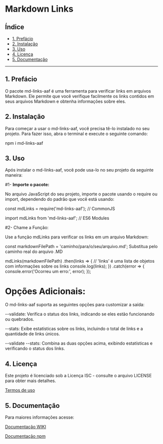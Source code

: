 # Markdown Links

## Índice

* [1. Prefácio](#1-prefácio)
* [2. Instalação](#2-Instalação)
* [3. Uso](#3-Uso)
* [4. Licença](#4-Licença)
* [5. Documentação](#5-Documentação)

***

## 1. Prefácio

O pacote md-links-aaf é uma ferramenta para verificar links em arquivos Markdown. Ele permite que você verifique facilmente os links contidos em seus arquivos Markdown e obtenha informações sobre eles.

## 2. Instalação

Para começar a usar o md-links-aaf, você precisa tê-lo instalado no seu projeto. Para fazer isso, abra o terminal e execute o seguinte comando:

npm i md-links-aaf


## 3. Uso

Após instalar o md-links-aaf, você pode usa-lo no seu projeto da seguinte maneira:

#1- **Importe o pacote:**

No arquivo JavaScript do seu projeto, importe o pacote usando o require ou import, dependendo do padrão que você está usando:

const mdLinks = require('md-links-aaf'); // CommonJS

import mdLinks from 'md-links-aaf'; // ES6 Modules

#2- Chame a Função:

Use a função mdLinks para verificar os links em um arquivo Markdown:

const markdownFilePath = 'caminho/para/o/seu/arquivo.md'; Substitua pelo caminho real do arquivo .MD

mdLinks(markdownFilePath)
  .then(links => {
    // 'links' é uma lista de objetos com informações sobre os links
    console.log(links);
  })
  .catch(error => {
    console.error('Ocorreu um erro:', error);
  });

# Opções Adicionais:

O md-links-aaf suporta as seguintes opções para customizar a saída:

--validate: Verifica o status dos links, indicando se eles estão funcionando ou quebrados.

--stats: Exibe estatísticas sobre os links, incluindo o total de links e a quantidade de links únicos.

--validate --stats: Combina as duas opções acima, exibindo estatísticas e verificando o status dos links.


## 4. Licença

Este projeto é licenciado sob a Licença ISC - consulte o arquivo LICENSE para obter mais detalhes.

[Termos de uso](https://github.com/Alinedev85/SAP010-md-links/wiki/02%E2%80%90-License)


## 5. Documentação

Para maiores informações acesse: 

[ Documentação WIKI](https://github.com/Alinedev85/SAP010-md-links/wiki)

[ Documentação npm](https://www.npmjs.com/package/md-links--aaf)

